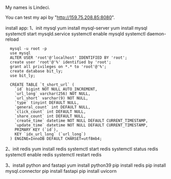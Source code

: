 My names is Lindeci.

You can test my api by "http://159.75.208.85:8080".


install app:
1、init mysql
      yum install mysql-server
      yum install mysql
      systemctl start mysqld.service
      systemctl enable mysqld
      systemctl daemon-reload

      mysql -u root -p
      use mysql
      ALTER USER 'root'@'localhost' IDENTIFIED BY 'root';
      create user 'root'@'%' identified by 'root';
      grant all privileges on *.* to 'root'@'%';
      create database bit_ly;
      use bit_ly;

      CREATE TABLE `t_short_url` (
        `id` bigint NOT NULL AUTO_INCREMENT,
        `url_long` varchar(256) NOT NULL,
        `url_short` varchar(9) NOT NULL,
        `type` tinyint DEFAULT NULL,
        `general_count` int DEFAULT NULL,
        `click_count` int DEFAULT NULL,
        `share_count` int DEFAULT NULL,
        `create_time` datetime NOT NULL DEFAULT CURRENT_TIMESTAMP,
        `update_time` datetime NOT NULL DEFAULT CURRENT_TIMESTAMP,
        PRIMARY KEY (`id`),
        KEY `idx_url_long` (`url_long`)
      ) ENGINE=InnoDB DEFAULT CHARSET=utf8mb4;
      
      
2、init redis 
      yum install redis
      systemctl start redis
      systemctl status redis
      systemctl enable redis
      systemctl restart redis


3、install python and fastapi
      yum install python39
      pip install redis
      pip install mysql.connector
      pip install fastapi
      pip install uvicorn

